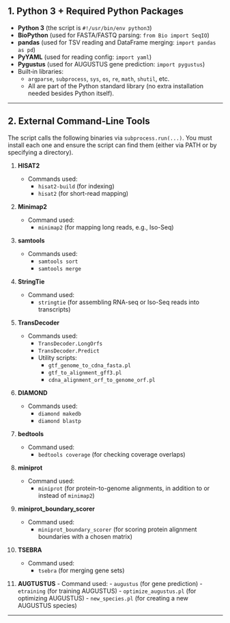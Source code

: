## 1. Python 3 + Required Python Packages

- **Python 3** (the script is `#!/usr/bin/env python3`)
- **BioPython** (used for FASTA/FASTQ parsing: `from Bio import SeqIO`)
- **pandas** (used for TSV reading and DataFrame merging: `import pandas as pd`)
- **PyYAML** (used for reading config: `import yaml`)
- **Pygustus** (used for AUGUSTUS gene prediction: `import pygustus`)
- Built‐in libraries:
  - `argparse`, `subprocess`, `sys`, `os`, `re`, `math`, `shutil`, etc.
  - All are part of the Python standard library (no extra installation needed besides Python itself).

---

## 2. External Command‐Line Tools

The script calls the following binaries via `subprocess.run(...)`. You must install each one and ensure the script can find them (either via PATH or by specifying a directory).

1. **HISAT2**  
   - Commands used:  
     - `hisat2-build` (for indexing)  
     - `hisat2` (for short-read mapping)

2. **Minimap2**  
   - Command used:
     - `minimap2` (for mapping long reads, e.g., Iso-Seq)

3. **samtools**  
   - Commands used:
     - `samtools sort`
     - `samtools merge`

4. **StringTie**  
   - Command used:
     - `stringtie` (for assembling RNA-seq or Iso-Seq reads into transcripts)

5. **TransDecoder**  
   - Commands used:
     - `TransDecoder.LongOrfs`
     - `TransDecoder.Predict`
     - Utility scripts:  
       - `gtf_genome_to_cdna_fasta.pl`
       - `gtf_to_alignment_gff3.pl`
       - `cdna_alignment_orf_to_genome_orf.pl`

6. **DIAMOND**  
   - Commands used:
     - `diamond makedb`
     - `diamond blastp`

7. **bedtools**  
   - Command used:
     - `bedtools coverage` (for checking coverage overlaps)

8. **miniprot**  
   - Command used:
     - `miniprot` (for protein-to-genome alignments, in addition to or instead of `minimap2`)

9. **miniprot_boundary_scorer**  
   - Command used:
     - `miniprot_boundary_scorer` (for scoring protein alignment boundaries with a chosen matrix)

10. **TSEBRA**
      - Command used:
         - `tsebra` (for merging gene sets)

11. **AUGTUSTUS**
        - Command used:
             - `augustus` (for gene prediction)
             - `etraining` (for training AUGUSTUS)
                - `optimize_augustus.pl` (for optimizing AUGUSTUS)
                - `new_species.pl` (for creating a new AUGUSTUS species)

---
